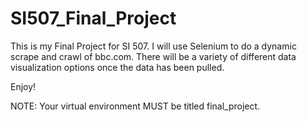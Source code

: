 # SI507_Final_Project

This is my Final Project for SI 507.
I will use Selenium to do a dynamic scrape and crawl of bbc.com.
There will be a variety of different data visualization options once the data has been pulled.

Enjoy!

NOTE: Your virtual environment MUST be titled final_project.